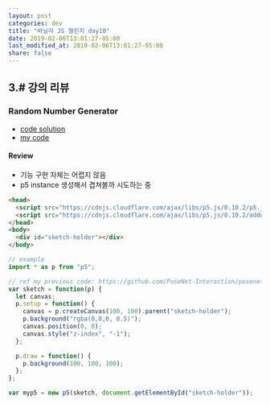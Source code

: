 ```yaml
---
layout: post
categories: dev
title: "바닐라 JS 챌린지 day10"
date: 2019-02-06T13:01:27-05:00
last_modified_at: 2019-02-06T13:01:27-05:00
share: false
---
```



## 3.# 강의 리뷰

### Random Number Generator

- [code solution](https://codesandbox.io/s/day-ten-solution-fnylk)
- [my code](https://codesandbox.io/s/empty-blueprint-g22zg)

#### Review
- 기능 구현 자체는 어렵지 않음
- p5 instance 생성해서 겹쳐볼까 시도하는 중

```html
<head>
  <script src="https://cdnjs.cloudflare.com/ajax/libs/p5.js/0.10.2/p5.js"></script>
  <script src="https://cdnjs.cloudflare.com/ajax/libs/p5.js/0.10.2/addons/p5.sound.min.js"></script>
</head>
<body>
  <div id="sketch-holder"></div>
</body>
```

```js
// example
import * as p from "p5";

// ref my previous code: https://github.com/PoseNet-Interaction/posenet-demos/blob/master/sketch1.js#L21
var sketch = function(p) {
  let canvas;
  p.setup = function() {
    canvas = p.createCanvas(100, 100).parent("sketch-holder");
    p.background("rgba(0,0,0, 0.5)");
    canvas.position(0, 0);
    canvas.style("z-index", "-1");
  };

  p.draw = function() {
    p.background(100, 100, 100);
  };
};

var myp5 = new p5(sketch, document.getElementById("sketch-holder"));

```
